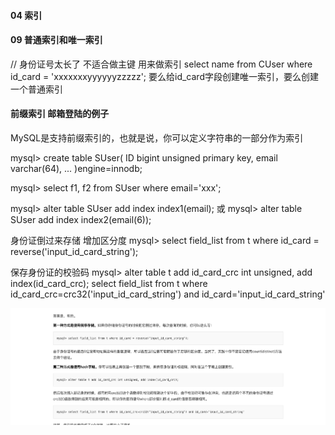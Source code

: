 
#### 04 索引




#### 09 普通索引和唯一索引

// 身份证号太长了 不适合做主键  用来做索引
select name from CUser where id_card = 'xxxxxxxyyyyyyzzzzz';
要么给id_card字段创建唯一索引，要么创建一个普通索引


#### 前缀索引 邮箱登陆的例子
MySQL是支持前缀索引的，也就是说，你可以定义字符串的一部分作为索引

mysql> create table SUser(
ID bigint unsigned primary key,
email varchar(64), 
... 
)engine=innodb; 


mysql> select f1, f2 from SUser where email='xxx';

mysql> alter table SUser add index index1(email);
或
mysql> alter table SUser add index index2(email(6));



身份证倒过来存储 增加区分度 
mysql> select field_list from t where id_card = reverse('input_id_card_string');

保存身份证的校验码
mysql> alter table t add id_card_crc int unsigned, add index(id_card_crc);
select field_list from t where id_card_crc=crc32('input_id_card_string') and id_card='input_id_card_string'

![](2022-01-17-16-32-02.png)